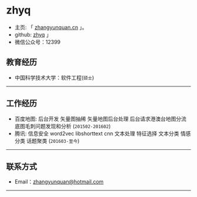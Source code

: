 # zhyq

 - 主页: 「 [zhangyunquan.cn](http://zhangyunquan.com) 」。
 - github:  [zhyq](http://github/zhyq.com) 」
 - 微信公众号：12399


## 教育经历

 - 中国科学技术大学：软件工程(``` 硕士 ```)

---

## 工作经历
 - 百度地图: 后台开发 矢量图抽稀 矢量地图后台处理 后台请求港澳台地图分流 底图毛刺问题发现和分析 (``` 201502-201602 ```)
 - 腾讯: 信息安全  word2vec libshorttext cnn 文本处理 特征选择 文本分类 情感分类 话题聚类 (``` 201603-至今 ```)
---


## 联系方式

- Email：zhangyunquan@hotmail.com 
---

